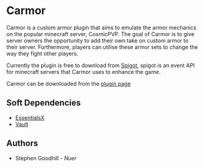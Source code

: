 # Carmor
Carmor is a custom armor plugin that aims to emulate the armor mechanics on the popular minecraft server, CosmicPVP. The goal of Carmor is to give server owners the opportunity to add their own take on custom armor to their server. Furthermore, players can utilise these armor sets to change the way they fight other players.

Currently the plugin is free to download from [Spigot](https://www.spigotmc.org/), spigot is an event API for minecraft servers that Carmor uses to enhance the game.

Carmor can be downloaded from the [plugin page](https://www.spigotmc.org/resources/carmor-cosmic-armor-yijiki-potion-effect-special-attacks.56616/)

## Soft Dependencies
* [EssentialsX](https://www.spigotmc.org/resources/essentialsx.9089/)
* [Vault](https://www.spigotmc.org/resources/vault.34315/)

## Authors
* Stephen Goodhill - *Nuer*
